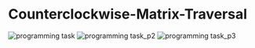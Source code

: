 # Counterclockwise-Matrix-Traversal

![programming task](https://user-images.githubusercontent.com/104395137/224318371-b2b6fec7-dc5f-4d34-bffa-7a4fa34d7b24.png)
![programming task_p2](https://user-images.githubusercontent.com/104395137/224318408-1bae1dd4-75eb-4e43-8a87-ec7e6b96dc59.png)
![programming task_p3](https://user-images.githubusercontent.com/104395137/224318492-b00fba89-ab25-490b-aabf-1cab086c2632.png)
